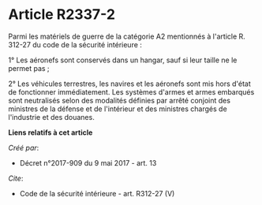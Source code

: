 # Article R2337-2

Parmi les matériels de guerre de la catégorie A2 mentionnés à l'article R. 312-27 du code de la sécurité intérieure : 

1° Les aéronefs sont conservés dans un hangar, sauf si leur taille ne le permet pas ; 

2° Les véhicules terrestres, les navires et les aéronefs sont mis hors d'état de fonctionner immédiatement. Les systèmes
d'armes et armes embarqués sont neutralisés selon des modalités définies par arrêté conjoint des ministres de la défense et
de l'intérieur et des ministres chargés de l'industrie et des douanes.

**Liens relatifs à cet article**

_Créé par_:

  - Décret n°2017-909 du 9 mai 2017 - art. 13

_Cite_:

  - Code de la sécurité intérieure - art. R312-27 (V)
